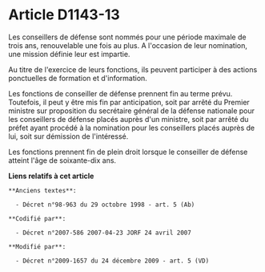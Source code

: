 # Article D1143-13

Les conseillers de défense sont nommés pour une période maximale de trois ans, renouvelable une fois au plus. A l'occasion de
leur nomination, une mission définie leur est impartie.

Au titre de l'exercice de leurs fonctions, ils peuvent participer à des actions ponctuelles de formation et d'information.

Les fonctions de conseiller de défense prennent fin au terme prévu. Toutefois, il peut y être mis fin par anticipation, soit
par arrêté du Premier ministre sur proposition du secrétaire général de la défense nationale pour les conseillers de défense
placés auprès d'un ministre, soit par arrêté du préfet ayant procédé à la nomination pour les conseillers placés auprès de
lui, soit sur démission de l'intéressé.

Les fonctions prennent fin de plein droit lorsque le conseiller de défense atteint l'âge de soixante-dix ans.

**Liens relatifs à cet article**

	**Anciens textes**:

	  - Décret n°98-963 du 29 octobre 1998 - art. 5 (Ab)

	**Codifié par**:

	  - Décret n°2007-586 2007-04-23 JORF 24 avril 2007

	**Modifié par**:

	  - Décret n°2009-1657 du 24 décembre 2009 - art. 5 (VD)

